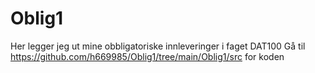 # Oblig1
Her legger jeg ut mine obbligatoriske innleveringer i faget DAT100
Gå til https://github.com/h669985/Oblig1/tree/main/Oblig1/src for koden
